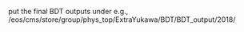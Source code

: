 put the final BDT outputs under e.g., /eos/cms/store/group/phys_top/ExtraYukawa/BDT/BDT_output/2018/
